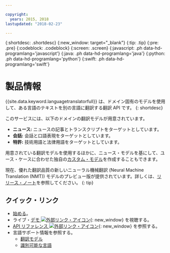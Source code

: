 ```yaml
---

copyright:
  years: 2015, 2018
lastupdated: "2018-02-23"

---
```


{:shortdesc: .shortdesc}
{:new_window: target="_blank"}
{:tip: .tip}
{:pre: .pre}
{:codeblock: .codeblock}
{:screen: .screen}
{:javascript: .ph data-hd-programlang='javascript'}
{:java: .ph data-hd-programlang='java'}
{:python: .ph data-hd-programlang='python'}
{:swift: .ph data-hd-programlang='swift'}

# 製品情報

{{site.data.keyword.languagetranslatorfull}} は、ドメイン固有のモデルを使用して、ある言語のテキストを別の言語に翻訳する翻訳 API です。
{: shortdesc}

このサービスには、以下のドメインの翻訳モデルが用意されています。 
- **ニュース:** ニュースの記事とトランスクリプトをターゲットとしています。
- **会話:** 会話と口語表現をターゲットとしています。
- **特許:** 技術用語と法律用語をターゲットとしています。

用意されている翻訳モデルを使用するほかに、ニュース・モデルを基にして、ユース・ケースに合わせた独自の[カスタム・モデル](customizing.html)を作成することもできます。

現在、優れた翻訳品質の新しいニューラル機械翻訳 (Neural Machine Translation (NMT)) モデルのプレビュー版が提供されています。詳しくは、[リリース・ノート](release-notes.html#12-january-2018)を参照してください。
{: tip}

## クイック・リンク

- [始める](getting-started.html)。
- ライブ・[デモ ![外部リンク・アイコン](../../icons/launch-glyph.svg "外部リンク・アイコン")](https://language-translator-demo.ng.bluemix.net/){: new_window} を視聴する。
- [API リファレンス ![外部リンク・アイコン](../../icons/launch-glyph.svg "外部リンク・アイコン")](https://www.ibm.com/watson/developercloud/language-translator/api/v2/index.html){: new_window} を参照する。
- 言語サポート情報を参照する。
  - [翻訳モデル](translation-models.html)
  - [識別可能な言語](identifiable-languages.html)

